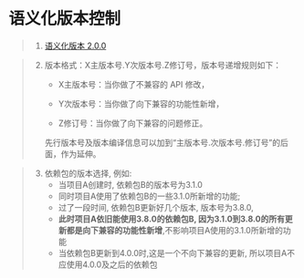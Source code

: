 # 语义化版本控制

> 1. [语义化版本 2.0.0](https://semver.org/lang/zh-CN/)

> 2. 版本格式：X主版本号.Y次版本号.Z修订号，版本号递增规则如下：
>
>    - X主版本号：当你做了不兼容的 API 修改，
>
>    - Y次版本号：当你做了向下兼容的功能性新增，
>
>    - Z修订号：当你做了向下兼容的问题修正。
>
>    先行版本号及版本编译信息可以加到“主版本号.次版本号.修订号”的后面，作为延伸。
>
> 

> 3. 依赖包的版本选择, 例如:
>    - 当项目A创建时, 依赖包B的版本号为3.1.0
>    - 同时项目A使用了依赖包B的一些3.1.0所新增的功能;
>    - 过了一段时间, 依赖包B更新好几个版本, 版本号为3.8.0,
>    - **此时项目A依旧能使用3.8.0的依赖包B, 因为3.1.0到3.8.0的所有更新都是向下兼容的功能性新增**,不影响项目A使用的3.1.0所新增的功能
>    - 当依赖包B更新到4.0.0时,这是一个不向下兼容的更新, 所以项目A不应使用4.0.0及之后的依赖包